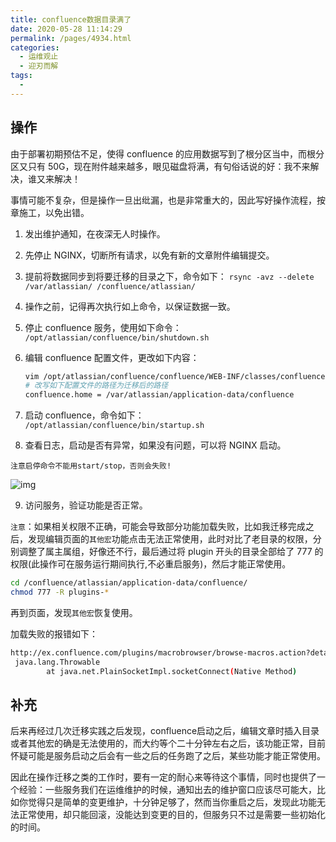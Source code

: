 ```yaml
---
title: confluence数据目录满了
date: 2020-05-28 11:14:29
permalink: /pages/4934.html
categories:
  - 运维观止
  - 迎刃而解
tags:
  - 
---
```


## 操作

由于部署初期预估不足，使得 confluence 的应用数据写到了根分区当中，而根分区又只有 50G，现在附件越来越多，眼见磁盘将满，有句俗话说的好：我不来解决，谁又来解决！


事情可能不复杂，但是操作一旦出纰漏，也是非常重大的，因此写好操作流程，按章施工，以免出错。



1. 发出维护通知，在夜深无人时操作。

2. 先停止 NGINX，切断所有请求，以免有新的文章附件编辑提交。

3. 提前将数据同步到将要迁移的目录之下，命令如下：
   `rsync -avz --delete /var/atlassian/ /confluence/atlassian/`

4. 操作之前，记得再次执行如上命令，以保证数据一致。

5. 停止 confluence 服务，使用如下命令：
   `/opt/atlassian/confluence/bin/shutdown.sh`

6. 编辑 confluence 配置文件，更改如下内容：

   ```sh
   vim /opt/atlassian/confluence/confluence/WEB-INF/classes/confluence-init.properties
   # 改写如下配置文件的路径为迁移后的路径
   confluence.home = /var/atlassian/application-data/confluence
   ```

7. 启动 confluence，命令如下：
   `/opt/atlassian/confluence/bin/startup.sh`

8. 查看日志，启动是否有异常，如果没有问题，可以将 NGINX 启动。


`注意启停命令不能用start/stop，否则会失败!`


![img](http://t.eryajf.net/imgs/2021/09/6ef7c2de8232eb57.jpg)





9. 访问服务，验证功能是否正常。



`注意`：如果相关权限不正确，可能会导致部分功能加载失败，比如我迁移完成之后，发现编辑页面的`其他宏`功能点击无法正常使用，此时对比了老目录的权限，分别调整了属主属组，好像还不行，最后通过将 plugin 开头的目录全部给了 777 的权限(此操作可在服务运行期间执行,不必重启服务)，然后才能正常使用。



```sh
cd /confluence/atlassian/application-data/confluence/
chmod 777 -R plugins-*
```



再到页面，发现`其他宏`恢复使用。



加载失败的报错如下：



```sh
http://ex.confluence.com/plugins/macrobrowser/browse-macros.action?detailed=false¯oMetadataClientCacheKey=1589232968441] and may be stuck (configured threshold for this StuckThreadDetectionValve is [60] seconds). There is/are [15] thread(s) in total that are monitored by this Valve and may be stuck.
 java.lang.Throwable
        at java.net.PlainSocketImpl.socketConnect(Native Method)
```

## 补充

后来再经过几次迁移实践之后发现，confluence启动之后，编辑文章时插入目录或者其他宏的确是无法使用的，而大约等个二十分钟左右之后，该功能正常，目前怀疑可能是服务启动之后会有一些之后的任务跑了之后，某些功能才能正常使用。

因此在操作迁移之类的工作时，要有一定的耐心来等待这个事情，同时也提供了一个经验：一些服务我们在运维维护的时候，通知出去的维护窗口应该尽可能大，比如你觉得只是简单的变更维护，十分钟足够了，然而当你重启之后，发现此功能无法正常使用，却只能回滚，没能达到变更的目的，但服务只不过是需要一些初始化的时间。